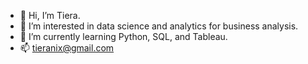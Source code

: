 - 👋 Hi, I’m Tiera.
- 👀 I’m interested in data science and analytics for business analysis.
- 🌱 I’m currently learning Python, SQL, and Tableau.
- 📫 tieranix@gmail.com

<!---
tnnixon/tnnixon is a ✨ special ✨ repository because its `README.md` (this file) appears on your GitHub profile.
You can click the Preview link to take a look at your changes.
--->
